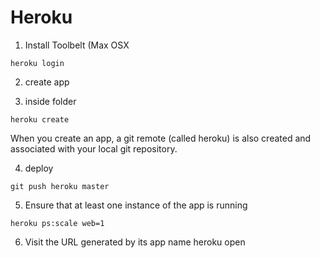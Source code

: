 # Heroku

1. Install Toolbelt (Max OSX

```
heroku login
```

2. create app

3. inside folder

```
heroku create
```
When you create an app, a git remote (called heroku) is also created and associated with your local git repository.

4. deploy
```
git push heroku master
```

5. Ensure that at least one instance of the app is running
```
heroku ps:scale web=1
```

6. Visit the URL generated by its app name
heroku open